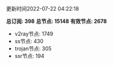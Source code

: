 更新时间2022-07-22 04:22:18

**总订阅: 398**
**总节点: 15148**
**有效节点: 2678**
- v2ray节点: 1749
- ss节点: 430
- trojan节点: 305
- ssr节点: 194
